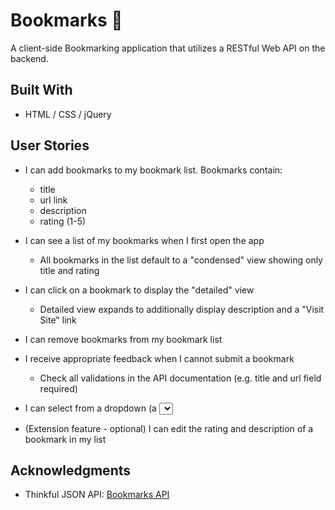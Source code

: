 # Bookmarks 🥞

A client-side Bookmarking application that utilizes a RESTful Web API on the backend.

## Built With

* HTML / CSS / jQuery

## User Stories
* I can add bookmarks to my bookmark list. Bookmarks contain:
  * title
  * url link
  * description
  * rating (1-5)

* I can see a list of my bookmarks when I first open the app
  * All bookmarks in the list default to a "condensed" view showing only title and rating

* I can click on a bookmark to display the "detailed" view
  * Detailed view expands to additionally display description and a "Visit Site" link

* I can remove bookmarks from my bookmark list

* I receive appropriate feedback when I cannot submit a bookmark
  * Check all validations in the API documentation (e.g. title and url field required)

* I can select from a dropdown (a <select> element) a "minimum rating" to filter the list by all bookmarks rated at or above the chosen selection

* (Extension feature - optional) I can edit the rating and description of a bookmark in my list

## Acknowledgments

* Thinkful JSON API: 
[Bookmarks API](https://thinkful-list-api.herokuapp.com/endpoints/bookmarks)